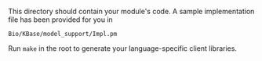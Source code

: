 This directory should contain your module's code.
A sample implementation file has been provided for you in

```Bio/KBase/model_support/Impl.pm```

Run `make` in the root to generate your language-specific client libraries.
